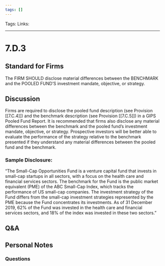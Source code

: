 ```yaml
---
tags: []
---
```

Tags:
Links: 
___
# 7.D.3
## Standard for Firms
The FIRM SHOULD disclose material differences between the BENCHMARK and the POOLED FUND’S investment mandate, objective, or strategy.
## Discussion
Firms are required to disclose the pooled fund description (see Provision [[7.C.4]]) and the benchmark description (see Provision [[7.C.5]]) in a GIPS Pooled Fund Report. It is recommended that firms also disclose any material differences between the benchmark and the pooled fund’s investment mandate, objective, or strategy. Prospective investors will be better able to evaluate the performance of the strategy relative to the benchmark presented if they understand any material differences between the pooled fund and the benchmark.
### Sample Disclosure:
“The Small-Cap Opportunities Fund is a venture capital fund that invests in small-cap startups in all sectors, with a focus on the health care and financial services sectors. The benchmark for the Fund is the public market equivalent (PME) of the ABC Small-Cap Index, which tracks the performance of US small-cap companies. The investment strategy of the Fund differs from the small-cap investment strategies represented by the PME because the Fund concentrates its investments. As of 31 December 2019, 62% of the Fund was invested in the health care and financial services sectors, and 18% of the index was invested in these two sectors.”
## Q&A

## Personal Notes

### Questions